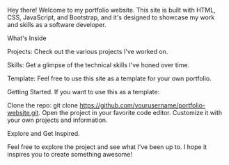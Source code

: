 Hey there! Welcome to my portfolio website. This site is built with HTML, CSS, JavaScript, and Bootstrap, and it's designed to showcase my work and skills as a software developer.

What's Inside

Projects: Check out the various projects I've worked on.

Skills: Get a glimpse of the technical skills I've honed over time.

Template: Feel free to use this site as a template for your own portfolio.

Getting Started.
If you want to use this as a template:

Clone the repo: git clone https://github.com/yourusername/portfolio-website.git.
Open the project in your favorite code editor.
Customize it with your own projects and information.


Explore and Get Inspired.


Feel free to explore the project and see what I've been up to. I hope it inspires you to create something awesome!
